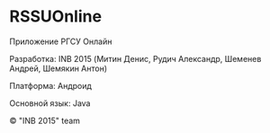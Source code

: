 # RSSUOnline
Приложение РГСУ Онлайн

Разработка: INB 2015 (Митин Денис, Рудич Александр, Шеменев Андрей, Шемякин Антон)

Платформа: Андроид

Основной язык: Java

© "INB 2015" team
